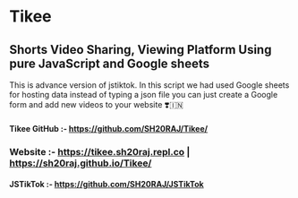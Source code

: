 # Tikee
## Shorts Video Sharing, Viewing Platform Using pure JavaScript and Google sheets

This is advance version of jstiktok. In this script we had used Google sheets for hosting data instead of typing a json file you can just create a Google form and add new videos to your website ❣️🇮🇳

#### Tikee GitHub :- https://github.com/SH20RAJ/Tikee/

### Website :- https://tikee.sh20raj.repl.co | https://sh20raj.github.io/Tikee/

#### JSTikTok :- https://github.com/SH20RAJ/JSTikTok

